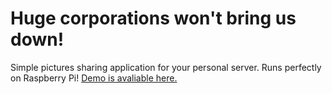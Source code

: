 # Huge corporations won't bring us down!

Simple pictures sharing application for your personal server. Runs perfectly on Raspberry Pi! 
[Demo is avaliable here.](http://photos.chimZuk.com/)


